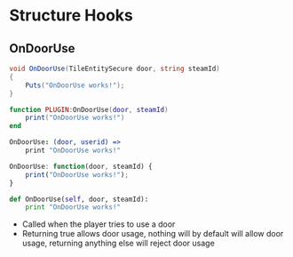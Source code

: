 # Structure Hooks

## OnDoorUse

``` csharp
void OnDoorUse(TileEntitySecure door, string steamId)
{
    Puts("OnDoorUse works!");
}
```

``` lua
function PLUGIN:OnDoorUse(door, steamId)
    print("OnDoorUse works!")
end
```

``` coffeescript
OnDoorUse: (door, userid) =>
    print "OnDoorUse works!"
```

``` javascript
OnDoorUse: function(door, steamId) {
    print("OnDoorUse works!");
}
```

``` python
def OnDoorUse(self, door, steamId):
    print "OnDoorUse works!"
```

 * Called when the player tries to use a door
 * Returning true allows door usage, nothing will by default will allow door usage, returning anything else will reject door usage
